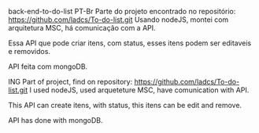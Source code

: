 back-end-to-do-list
PT-Br
Parte do projeto encontrado no repositório: https://github.com/ladcs/To-do-list.git Usando nodeJS, montei com arquitetura MSC, há comunicação com a API.

Essa API que pode criar itens, com status, esses itens podem ser editaveis e removidos.

API feita com mongoDB.

ING
Part of project, find on repository: https://github.com/ladcs/To-do-list.git I used nodeJS, used arqueteture MSC, have comunication with API.

This API can create itens, with status, this itens can be edit and remove.

API has done with mongoDB.